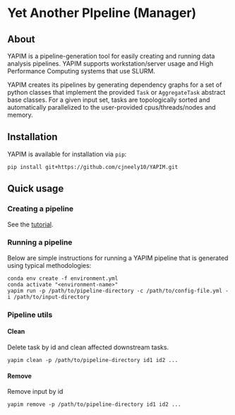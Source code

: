 # Yet Another PIpeline (Manager)

## About

YAPIM is a pipeline-generation tool for easily creating and running data analysis pipelines.
YAPIM supports workstation/server usage and High Performance Computing systems that use SLURM.

YAPIM creates its pipelines by generating dependency graphs for a set of python classes that implement the provided
`Task` or `AggregateTask` abstract base classes. For a given input set, tasks are topologically sorted and automatically 
parallelized to the user-provided cpus/threads/nodes and memory.


## Installation
YAPIM is available for installation via `pip`:

```shell
pip install git+https://github.com/cjneely10/YAPIM.git 
```


## Quick usage

### Creating a pipeline

See the [tutorial](https://github.com/cjneely10/YAPIM/tree/main/demo).

### Running a pipeline

Below are simple instructions for running a YAPIM pipeline that is generated using typical methodologies:

```shell
conda env create -f environment.yml
conda activate "<environment-name>"
yapim run -p /path/to/pipeline-directory -c /path/to/config-file.yml -i /path/to/input-directory
```

### Pipeline utils

#### Clean

Delete task by id and clean affected downstream tasks.

```shell
yapim clean -p /path/to/pipeline-directory id1 id2 ...
```

#### Remove

Remove input by id

```shell
yapim remove -p /path/to/pipeline-directory id1 id2 ...
```

